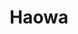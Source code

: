 ---
title: "Haowa"
title_bn: "হাওয়া গাং"
description: "Haowa gang starts from the Baluabil and ends at the Chatal bil."
---